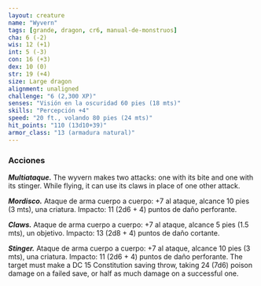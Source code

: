 ```yaml
---
layout: creature
name: "Wyvern"
tags: [grande, dragon, cr6, manual-de-monstruos]
cha: 6 (-2)
wis: 12 (+1)
int: 5 (-3)
con: 16 (+3)
dex: 10 (0)
str: 19 (+4)
size: Large dragon
alignment: unaligned
challenge: "6 (2,300 XP)"
senses: "Visión en la oscuridad 60 pies (18 mts)"
skills: "Percepción +4"
speed: "20 ft., volando 80 pies (24 mts)"
hit_points: "110 (13d10+39)"
armor_class: "13 (armadura natural)"
---
```


### Acciones

***Multiataque.*** The wyvern makes two attacks: one with its bite and one with its stinger. While flying, it can use its claws in place of one other attack.

***Mordisco.*** Ataque de arma cuerpo a cuerpo: +7 al ataque, alcance 10 pies (3 mts), una criatura. Impacto: 11 (2d6 + 4) puntos de daño perforante.

***Claws.*** Ataque de arma cuerpo a cuerpo: +7 al ataque, alcance 5 pies (1.5 mts), un objetivo. Impacto: 13 (2d8 + 4) puntos de daño cortante.

***Stinger.*** Ataque de arma cuerpo a cuerpo: +7 al ataque, alcance 10 pies (3 mts), una criatura. Impacto: 11 (2d6 + 4) puntos de daño perforante. The target must make a DC 15 Constitution saving throw, taking 24 (7d6) poison damage on a failed save, or half as much damage on a successful one.
